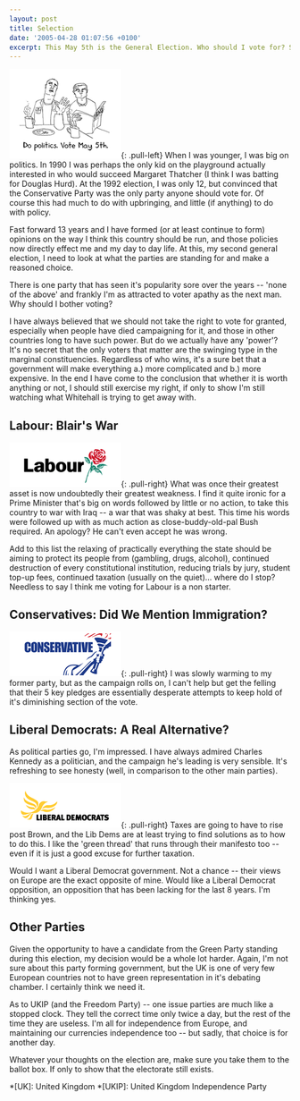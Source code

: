 ```yaml
---
layout: post
title: Selection
date: '2005-04-28 01:07:56 +0100'
excerpt: This May 5th is the General Election. Who should I vote for? Should I even vote at all? As we head into the final week of campaigning, I way up the choices and try to convince myself that my vote actually counts.
---
```

![Do politics. Vote on May 5th](/assets/images/2005/04/dopolitics.gif){: .pull-left} When I was younger, I was big on politics. In 1990 I was perhaps the only kid on the playground actually interested in who would succeed Margaret Thatcher (I think I was batting for Douglas Hurd). At the 1992 election, I was only 12, but convinced that the Conservative Party was the only party anyone should vote for. Of course this had much to do with upbringing, and little (if anything) to do with policy.

Fast forward 13 years and I have formed (or at least continue to form) opinions on the way I think this country should be run, and those policies now directly effect me and my day to day life. At this, my second general election, I need to look at what the parties are standing for and make a reasoned choice.

There is one party that has seen it's popularity sore over the years -- 'none of the above' and frankly I'm as attracted to voter apathy as the next man. Why should I bother voting?

I have always believed that we should not take the right to vote for granted, especially  when people have died campaigning for it, and those in other countries long to have such power. But do we actually have any 'power'? It's no secret that the only voters that matter are the swinging type in the marginal constituencies. Regardless of who wins, it's a sure bet that a government will make everything a.) more complicated and b.) more expensive. In the end I have come to the conclusion that whether it is worth anything or not, I should still exercise my right, if only to show I'm still watching what Whitehall is trying to get away with.

## Labour: Blair's War
![Labour Party logo](/assets/images/2005/04/labour.gif){: .pull-right} What was once their greatest asset is now undoubtedly their greatest weakness. I find it quite ironic for a Prime Minister that's big on words followed by little or no action, to take this country to war with Iraq -- a war that was shaky at best. This time his words were followed up with as much action as close-buddy-old-pal Bush required. An apology? He can't even accept he was wrong.

Add to this list the relaxing of practically everything the state should be aiming to protect its people from (gambling, drugs, alcohol), continued destruction of every constitutional institution, reducing trials by jury, student top-up fees, continued taxation (usually on the quiet)... where do I stop? Needless to say I think me voting for Labour is a non starter.

## Conservatives: Did We Mention Immigration?
![Conservative Party logo](/assets/images/2005/04/conservative.gif){: .pull-right} I was slowly warming to my former party, but as the campaign rolls on, I can't help but get the felling that their 5 key pledges are essentially desperate attempts to keep hold of it's diminishing section of the vote.

## Liberal Democrats: A Real Alternative?
As political parties go, I'm impressed. I have always admired Charles Kennedy as a politician, and the campaign he's leading is very sensible. It's refreshing to see honesty (well, in comparison to the other main parties).

![Liberal Democrats Party logo](/assets/images/2005/04/libdems.gif){: .pull-right} Taxes are going to have to rise post Brown, and the Lib Dems are at least trying to find solutions as to how to do this. I like the 'green thread' that runs through their manifesto too -- even if it is just a good excuse for further taxation.

Would I want a Liberal Democrat government. Not a chance -- their views on Europe are the exact opposite of mine. Would like a Liberal Democrat opposition, an opposition that has been lacking for the last 8 years. I'm thinking yes.

## Other Parties
Given the opportunity to have a candidate from the Green Party standing during this election, my decision would be a whole lot harder. Again, I'm not sure about this party forming government, but the UK is one of very few European countries not to have green representation in it's debating chamber. I certainly think we need it.

As to UKIP (and the Freedom Party) -- one issue parties are much like a stopped clock. They tell the correct time only twice a day, but the rest of the time they are useless. I'm all for independence from Europe, and maintaining our currencies independence too -- but sadly, that choice is for another day.

Whatever your thoughts on the election are, make sure you take them to the ballot box. If only to show that the electorate still exists.

*[UK]: United Kingdom
*[UKIP]: United Kingdom Independence Party